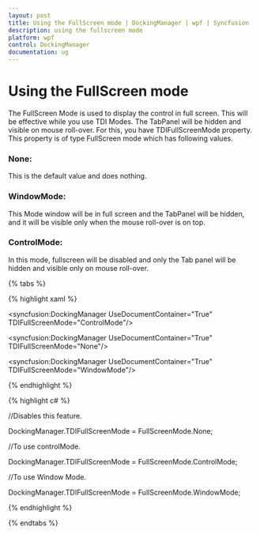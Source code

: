 ```yaml
---
layout: post
title: Using the FullScreen mode | DockingManager | wpf | Syncfusion
description: using the fullscreen mode
platform: wpf
control: DockingManager
documentation: ug
---
```


# Using the FullScreen mode

The FullScreen Mode is used to display the control in full screen. This will be effective while you use TDI Modes. The TabPanel will be hidden and visible on mouse roll-over. For this, you have TDIFullScreenMode property. This property is of type FullScreen mode which has following values.

### None:

This is the default value and does nothing.

### WindowMode:

This Mode window will be in full screen and the TabPanel will be hidden, and it will be visible only when the mouse roll-over is on top.

### ControlMode:

In this mode, fullscreen will be disabled and only the Tab panel will be hidden and visible only on mouse roll-over.

{% tabs %}

{% highlight xaml %}

<!-- To use Control Mode-->

<syncfusion:DockingManager UseDocumentContainer="True" TDIFullScreenMode="ControlMode"/>

<!-- None disables this feature-->

<syncfusion:DockingManager UseDocumentContainer="True" TDIFullScreenMode="None"/>

<!-- To use Window Mode-->

<syncfusion:DockingManager UseDocumentContainer="True" TDIFullScreenMode="WindowMode"/>

{% endhighlight  %}

{% highlight c# %}

//Disables this feature.

DockingManager.TDIFullScreenMode = FullScreenMode.None;

//To use controlMode.

DockingManager.TDIFullScreenMode = FullScreenMode.ControlMode;

//To use Window Mode.

DockingManager.TDIFullScreenMode = FullScreenMode.WindowMode;

{% endhighlight  %}

{% endtabs %}